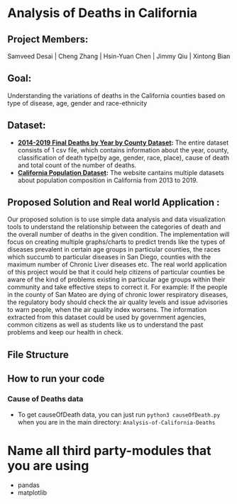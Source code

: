 # Analysis of Deaths in California

## Project Members:
Samveed Desai | Cheng Zhang | Hsin-Yuan Chen | Jimmy Qiu | Xintong Bian	

## Goal:
Understanding the variations of deaths in the California counties based on type of disease, age, gender and race-ethnicity

## Dataset:
* **[2014-2019 Final Deaths by Year by County Dataset](https://data.ca.gov/dataset/death-profiles-by-county/resource/c3312f95-8e14-4070-99ab-01e6f74d1cbf):**
The entire dataset consists of 1 csv file, which contains information about the year, county, classification of death type(by age, gender, race, place), cause of death and total count of the number of deaths.
* **[California Population Dataset](https://datausa.io/profile/geo/california):**
The website cantains multiple datasets about population composition in California from 2013 to 2019.

## Proposed Solution and Real world Application :
Our proposed solution is to use simple data analysis and data visualization tools to understand the relationship between the categories of death and the overall number of deaths in the given condition. The implementation will focus on creating multiple graphs/charts to predict trends like the types of diseases prevalent in certain age groups in particular counties, the races which succumb to particular diseases in San Diego, counties with the maximum number of Chronic Liver diseases etc.
The real world application of this project would be that it could help citizens of particular counties be aware of the kind of problems existing in particular age groups within their community and take effective steps to correct it. For example: If the people in the county of San Mateo are dying of chronic lower respiratory diseases, the regulatory body should check the air quality levels and issue advisories to warn people, when the air quality index worsens. The information extracted from this dataset could be used by government agencies, common citizens as well as students like us to understand the past problems and keep our health in check.

## File Structure

## How to run your code
### Cause of Deaths data
- To get causeOfDeath data, you can just run `python3 causeOfDeath.py` when you are in the main directory: `Analysis-of-California-Deaths`

# Name all third party-modules that you are using
- pandas
- matplotlib
